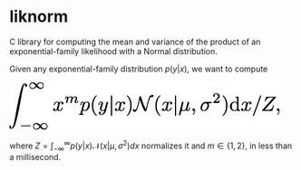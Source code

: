 # liknorm

C library for computing the mean and variance of the product of an
exponential-family likelihood with a Normal distribution.

Given any exponential-family distribution $p(y|x)$, we want to compute

![LikNorm Integral](/images/liknorm-integral.png)

where $Z = \int_{-\infty}^{\infty} p(y|x) \mathcal N(x | \mu, \sigma^2) dx$
normalizes it and $m \in \{1, 2\}$, in less than a millisecond.

